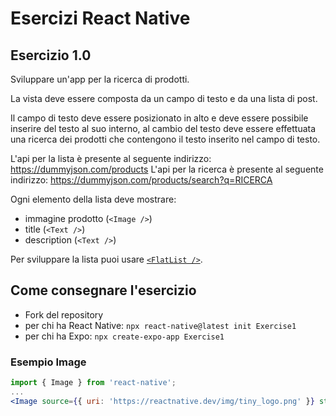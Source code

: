 # Esercizi React Native

## Esercizio 1.0

Sviluppare un'app per la ricerca di prodotti.

La vista deve essere composta da un campo di testo e da una lista di post.

Il campo di testo deve essere posizionato in alto e deve essere possibile inserire del testo al suo interno, al cambio del testo deve essere effettuata una ricerca dei prodotti che contengono il testo inserito nel campo di testo.

L'api per la lista è presente al seguente indirizzo: https://dummyjson.com/products
L'api per la ricerca è presente al seguente indirizzo: https://dummyjson.com/products/search?q=RICERCA

Ogni elemento della lista deve mostrare:
- immagine prodotto (`<Image />`)
- title (`<Text />`)
- description (`<Text />`)

Per sviluppare la lista puoi usare [`<FlatList />`](https://reactnative.dev/docs/flatlist).

## Come consegnare l'esercizio

- Fork del repository
- per chi ha React Native: `npx react-native@latest init Exercise1`
- per chi ha Expo: `npx create-expo-app Exercise1`


### Esempio Image

```jsx
import { Image } from 'react-native';
...
<Image source={{ uri: 'https://reactnative.dev/img/tiny_logo.png' }} style={{ width: 50, height: 50 }} />

```
